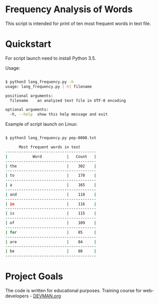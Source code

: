 # Frequency Analysis of Words

This script is intended for print of ten most frequent words in text file.

# Quickstart

For script launch need to install Python 3.5.

Usage:

```bash

$ python3 lang_frequency.py -h
usage: lang_frequency.py [-h] filename

positional arguments:
  filename    an analyzed text file in UTF-8 encoding

optional arguments:
  -h, --help  show this help message and exit

```

Example of script launch on Linux:

```bash

$ python3 lang_frequency.py pep-0008.txt

      Most frequent words in text
----------------------------------------
|           Word           |   Count   |
----------------------------------------
| the                      |    302    |
----------------------------------------
| to                       |    170    |
----------------------------------------
| a                        |    165    |
----------------------------------------
| and                      |    118    |
----------------------------------------
| in                       |    116    |
----------------------------------------
| is                       |    115    |
----------------------------------------
| of                       |    109    |
----------------------------------------
| for                      |    85     |
----------------------------------------
| are                      |    84     |
----------------------------------------
| be                       |    80     |
----------------------------------------

```

# Project Goals

The code is written for educational purposes. Training course for web-developers - [DEVMAN.org](https://devman.org)
